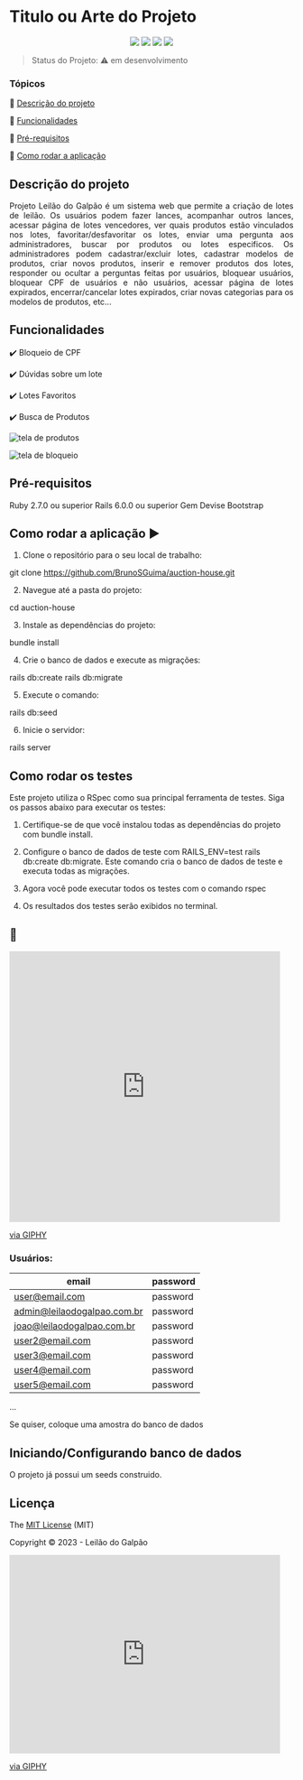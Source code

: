 <h1>Titulo ou Arte do Projeto</h1> 

<p align="center">

  <img src="http://img.shields.io/static/v1?label=Ruby&message=2.6.3&color=red&style=for-the-badge&logo=ruby"/>
  <img src="http://img.shields.io/static/v1?label=Ruby%20On%20Rails%20&message=6.0.2.2&color=red&style=for-the-badge&logo=ruby"/>
  <img src="http://img.shields.io/static/v1?label=TESTES&message=%3E100&color=GREEN&style=for-the-badge"/>
   <img src="http://img.shields.io/static/v1?label=STATUS&message=EM%20DESENVOLVIMENTO&color=RED&style=for-the-badge"/>
</p>

> Status do Projeto: :warning: em desenvolvimento

### Tópicos 

:small_blue_diamond: [Descrição do projeto](#descrição-do-projeto)

:small_blue_diamond: [Funcionalidades](#funcionalidades)

:small_blue_diamond: [Pré-requisitos](#pré-requisitos)

:small_blue_diamond: [Como rodar a aplicação](#como-rodar-a-aplicação-arrow_forward)



## Descrição do projeto 

<p align="justify">
  Projeto Leilão do Galpão é um sistema web que permite a criação de lotes de leilão. Os usuários podem fazer lances, acompanhar outros lances, acessar página de lotes vencedores, ver quais produtos estão vinculados nos lotes, favoritar/desfavoritar os lotes, enviar uma pergunta aos administradores, buscar por produtos ou lotes especificos.
  Os administradores podem cadastrar/excluir lotes, cadastrar modelos de produtos, criar novos produtos, inserir e remover produtos dos lotes, responder ou ocultar a perguntas feitas por usuários, bloquear usuários, bloquear CPF de usuários e não usuários, acessar página de lotes expirados, encerrar/cancelar lotes expirados, criar novas categorias para os modelos de produtos, etc...
</p>

## Funcionalidades

:heavy_check_mark: Bloqueio de CPF 

:heavy_check_mark: Dúvidas sobre um lote 

:heavy_check_mark: Lotes Favoritos  

:heavy_check_mark: Busca de Produtos  


![tela de produtos](https://github.com/BrunoSGuima/auction-house/assets/105590450/a9e7cddd-c392-4242-9fd8-711e693a5b53)

![tela de bloqueio](https://github.com/BrunoSGuima/auction-house/assets/105590450/d3b637b7-c0df-4dee-97bb-50022a7846b7)

## Pré-requisitos

Ruby 2.7.0 ou superior
Rails 6.0.0 ou superior
Gem Devise
Bootstrap

## Como rodar a aplicação :arrow_forward:

1. Clone o repositório para o seu local de trabalho:

git clone https://github.com/BrunoSGuima/auction-house.git

2. Navegue até a pasta do projeto:

cd auction-house

3. Instale as dependências do projeto:

bundle install

4. Crie o banco de dados e execute as migrações:

rails db:create
rails db:migrate

5. Execute o comando:

rails db:seed

6. Inicie o servidor:

rails server



## Como rodar os testes

Este projeto utiliza o RSpec como sua principal ferramenta de testes. Siga os passos abaixo para executar os testes:

1. Certifique-se de que você instalou todas as dependências do projeto com bundle install.

2. Configure o banco de dados de teste com RAILS_ENV=test rails db:create db:migrate. Este comando cria o banco de dados de teste e executa todas as migrações.

3. Agora você pode executar todos os testes com o comando rspec

4. Os resultados dos testes serão exibidos no terminal.



## :floppy_disk:

<iframe src="https://giphy.com/embed/1oDsJobSjjdHxoLxZv" width="480" height="480" frameBorder="0" class="giphy-embed" allowFullScreen></iframe><p><a href="https://giphy.com/gifs/nowapocalypse-season-1-starz-now-apocalypse-1oDsJobSjjdHxoLxZv">via GIPHY</a></p>

### Usuários:

|email|password|
| -------- |-------- |
|user@email.com|password|
|admin@leilaodogalpao.com.br|password|
|joao@leilaodogalpao.com.br|password|
|user2@email.com|password|
|user3@email.com|password|
|user4@email.com|password|
|user5@email.com|password|


... 

Se quiser, coloque uma amostra do banco de dados 

## Iniciando/Configurando banco de dados

O projeto já possui um seeds construido.



## Licença 

The [MIT License]() (MIT)

Copyright :copyright: 2023 - Leilão do Galpão


<iframe src="https://giphy.com/embed/lD76yTC5zxZPG" width="480" height="352" frameBorder="0" class="giphy-embed" allowFullScreen></iframe><p><a href="https://giphy.com/gifs/the-end-thats-all-folks-lD76yTC5zxZPG">via GIPHY</a></p>
